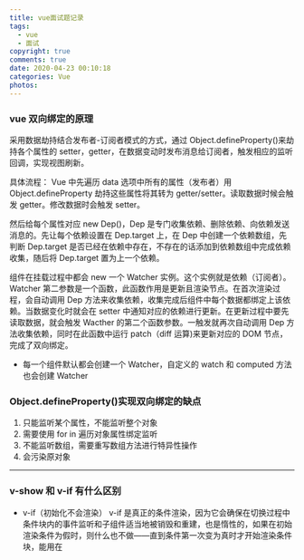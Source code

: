 ```yaml
---
title: vue面试题记录
tags:
  - vue
  - 面试
copyright: true
comments: true
date: 2020-04-23 00:10:18
categories: Vue
photos:
---
```


### vue 双向绑定的原理

采用数据劫持结合发布者-订阅者模式的方式，通过 Object.defineProperty()来劫持各个属性的 setter，getter，在数据变动时发布消息给订阅者，触发相应的监听回调，实现视图刷新。

具体流程：
Vue 中先遍历 data 选项中所有的属性（发布者）用 Object.defineProperty 劫持这些属性将其转为 getter/setter。读取数据时候会触发 getter。修改数据时会触发 setter。

然后给每个属性对应 new Dep()，Dep 是专门收集依赖、删除依赖、向依赖发送消息的。先让每个依赖设置在 Dep.target 上，在 Dep 中创建一个依赖数组，先判断 Dep.target 是否已经在依赖中存在，不存在的话添加到依赖数组中完成依赖收集，随后将 Dep.target 置为上一个依赖。

组件在挂载过程中都会 new 一个 Watcher 实例。这个实例就是依赖（订阅者）。Watcher 第二参数是一个函数，此函数作用是更新且渲染节点。在首次渲染过程，会自动调用 Dep 方法来收集依赖，收集完成后组件中每个数据都绑定上该依赖。当数据变化时就会在 setter 中通知对应的依赖进行更新。在更新过程中要先读取数据，就会触发 Wacther 的第二个函数参数。一触发就再次自动调用 Dep 方法收集依赖，同时在此函数中运行 patch（diff 运算)来更新对应的 DOM 节点，完成了双向绑定。

- 每一个组件默认都会创建一个 Watcher，自定义的 watch 和 computed 方法也会创建 Watcher

### Object.defineProperty()实现双向绑定的缺点

1. 只能监听某个属性，不能监听整个对象
2. 需要使用 for in 遍历对象属性绑定监听
3. 不能监听数组，需要重写数组方法进行特异性操作
4. 会污染原对象

---

<!--more-->

### v-show 和 v-if 有什么区别

- v-if（初始化不会渲染）
  v-if 是真正的条件渲染，因为它会确保在切换过程中条件块内的事件监听和子组件适当地被销毁和重建，也是惰性的，如果在初始渲染条件为假时，则什么也不做——直到条件第一次变为真时才开始渲染条件块，能用在<template>上。

- v-show（初始化会渲染）
  v-show 就简单得多，不管初始条件是什么，元素总是会被渲染，并且只是简单地基于 css 的 display 进行切换。

所以，v-if 适用于切换不频繁的场景，v-show 适用于切换频繁的场景，不能用在<template>上。

### class 和 style 如何动态绑定

class 可以通过对象语法和数组语法进行动态绑定：

- 对象语法

```js
<div v-bind:class="{active: isActive, 'text-danger': hasError }"></div>
data: {
    isActive: true,
    hasError: false
}
```

- 数组语法

```js
<div v-bind:class="[isActive ? activeClass : '', errorClass]"></div>
data: {
    activeClass: 'active',
    errorClass: 'text-danger'
}
```

style 也可以通过对象语法和数组语法进行动态绑定

### 理解 vue 里的单向数据流

所有的 prop 都使得其父子 prop 之间形成一个单向下行绑定：父级 prop 的更新会向下流动到子组件中，但是反过来不行，这样会防止从子组件意外改变父级组件的状态，从而导致你的应用的数据流难以解释.

额外地，每次父级组件发生更新时，子组件中的所有 prop 都会刷新为最新的值，这意味着你不应该在一个子组件内部改变 prop，如果你这样做了，vue 会在浏览器的控制台发出警告，子组件想修改时，只能通过$emit 派发一个自定义事件，父组件接收到后，由父组件修改.

> 双向数据流是指数据从父级向子级传递数据，子级可以通过一些手段改变父级向子级传递的数据。

### computed 和 watch 的区别和运用场景

- computed：是计算属性，依赖其他属性值，并且 computed 的值有缓存，只有它依赖的属性值发生改变时下一次获取 computed 的值时候才会重新计算 computed 的值。避免在模板中放入太多的逻辑，导致模板过重且难以维护。当未发生改变时，则会返回上一次的数据。

- watch：更多的是观察作用，类似于某些数据的监听回调，每当监听的数据发生变化时都会执行回调进行后续操作。

- methods: 每次渲染时都需要重新执行。

运用场景：

- 当我们需要进行数值计算，并依赖于其他数据时，应该使用 computed，因为可以利用 computed 的缓存特性，避免每次获取值时都要重新计算。

- 但我们需要在数据变化时执行异步或开销较大的操作时应该使用 watch，使用 watch 选项允许我们执行异步操作，限制我们执行该操作的频率，并在我们得到最终结果前，设置中间状态，这些都是计算属性无法做到的。

### 直接给一个数组项赋值，vue 能检测到吗

- 由于 js 的限制(引用类型)，vue 不能检测到以下数组的变动(对象属性的添加和删除)：

- 当你利用索引直接设置一个数组项时，例如 vm.item[indexOfItem] = newValue
- 当你修改数组的长度时，例如 vm.items.length = newLength

为了解决第一个问题，vue 提供了以下操作方法：

```js
Vue.set(vm.items, indexOfItem, newValue)

Vue.$set(vm.items, indexOfItem, newValue)

Vue.$set(this.data,”key”,value) // 动态添加单个属性

// 动态添加多个属性
this.obj = Object.assign({}, this.obj, {
  age: 18,
  name: 'Chocolate',
})

Vue.items.splice(indexOfItem, 1, newValue)
```

为了解决第二个问题，vue 提供了以下操作方法：

```js
vm.items.splice(newLength);
```

- Vue 是不能检测对象属性的添加或删除

```js
data() {
    return {
        obj:{
            name:'Vue'
        }
    };
},
mounted() {
    this.name = 'zs' // 不是响应式的
    this.$set(this.obj,'name','lisi') //响应式 解决添加
    // 用Object.assign来解决第二种情况。解决对象的删除
    // Vue.delete
},
```

### delete 和 Vue.delete 的区别

delete 只是被删除的元素变成了 empty/undefined，其他元素的键值还是不变的。而 Vue.delete 直接删除了数组，改变了数组的键值。

### vue 生命周期的理解（10 个）

- 生命周期是什么(创建到销毁的过程)
  vue 实例有一个完整的生命周期，也就是从开始创建，初始化数据，编译模板，挂载 dom->渲染更新->渲染卸载等一些过程，我们称这是 vue 的生命周期

- 各个生命周期的作用

  - beforeCreate：组件被创建之初，组件的属性生效之前
  - created：组件实例已经完全创建，属性也绑定，但是真实的 dom 还没有生成，$el 还不能用(vue 实例的数据对象 data 有了，el 和数据对象 data 都为 undefined，还
    未初始化。)
  - beforeMount：在挂载开始之前被调用，相关的 render 函数首次被调用
  - mounted：el 被新创建的 vm.$el 替换，并挂载到实例上去后调用该钩子
  - beforeUpdate：组件数据更新之前调用，发生在虚拟 dom 打补丁之前
  - updated：组件数据更新之后
  - activated：keep-alive 专属，组件被激活时调用
  - deactivated：keep-alive 专属，组件被销毁时调用
  - beforeDestroy：组件被销毁前
  - destroyed：组件被销毁后调用

- _init_

  - initLifecycle/Event，往 vm 上挂载各种属性
  - callHook: beforeCreate: 实例刚创建
  - initInjection/initState: 初始化注入和 data 响应性
  - created: 创建完成，属性已经绑定， 但还未生成真实 dom
  - 进行元素的挂载： $el / vm.$mount()
  - 是否有 template: 解析成 render function
    - \*.vue 文件: vue-loader 会将<template>编译成 render function
  - beforeMount: 模板编译/挂载之前
  - 执行 render function，生成真实的 dom，并替换到 dom tree 中
  - mounted: 组件已挂载

- update:

  - 执行 diff 算法，比对改变是否需要触发 UI 更新
  - flushScheduleQueue
    - watcher.before: 触发 beforeUpdate 钩子
    - watcher.run(): 执行 watcher 中的 notify，通知所有依赖项更新 UI
  - 触发 updated 钩子: 组件已更新

- actived / deactivated(keep-alive): 不销毁，缓存，组件激活与失活
- destroy:
  - beforeDestroy: 销毁开始
  - 销毁自身且递归销毁子组件以及事件监听
    - remove(): 删除节点
    - watcher.teardown(): 清空依赖
    - vm.$off(): 解绑监听
  - destroyed: 完成后触发钩子

```js
new Vue({})

// 初始化Vue实例
function _init() {
	 // 挂载属性
    initLifeCycle(vm)
    // 初始化事件系统，钩子函数等
    initEvent(vm)
    // 编译slot、vnode
    initRender(vm)
    // 触发钩子
    callHook(vm, 'beforeCreate')
    // 添加inject功能
    initInjection(vm)
    // 完成数据响应性 props/data/watch/computed/methods
    initState(vm)
    // 添加 provide 功能
    initProvide(vm)
    // 触发钩子
    callHook(vm, 'created')

	 // 挂载节点
    if (vm.$options.el) {
        vm.$mount(vm.$options.el)
    }
}

// 挂载节点实现
function mountComponent(vm) {
	 // 获取 render function
    if (!this.options.render) {
        // template to render
        // Vue.compile = compileToFunctions
        let { render } = compileToFunctions()
        this.options.render = render
    }
    // 触发钩子
    callHook('beforeMount')
    // 初始化观察者
    // render 渲染 vdom，
    vdom = vm.render()
    // update: 根据 diff 出的 patchs 挂载成真实的 dom
    vm._update(vdom)
    // 触发钩子
    callHook(vm, 'mounted')
}

// 更新节点实现
funtion queueWatcher(watcher) {
	nextTick(flushScheduleQueue)
}

// 清空队列
function flushScheduleQueue() {
	 // 遍历队列中所有修改
    for(){
	    // beforeUpdate
        watcher.before()

        // 依赖局部更新节点
        watcher.update()
        callHook('updated')
    }
}

// 销毁实例实现
Vue.prototype.$destory = function() {
	 // 触发钩子
    callHook(vm, 'beforeDestory')
    // 自身及子节点
    remove()
    // 删除依赖
    watcher.teardown()
    // 删除监听
    vm.$off()
    // 触发钩子
    callHook(vm, 'destoryed')
}
```

### vue 父子组件生命周期钩子函数的执行顺序

- 加载渲染过程
  父 beforeCreate->父 created->父 beforeMount->子 beforeCreate->子 created->子 beforeMount->子 mounted->父 mounted

- 子组件更新过程
  父 beforeUpdate->子 beforeUpdate->子 updated->父 updated

- 父组件更新过程
  父 beforeUpdate->父 updated

- 销毁过程
  父 beforeDestroy->子 beforeDestroy->子 destroyed->父 destroy

### 在哪个生命周期内调用异步请求

可以在函数 created，beforeMount，mounted 中进行调用，因为在这三个钩子函数中 data 已经可以创建，可以将服务端返回的数据进行赋值，但是比较推荐在 created 钩子函数中调用异步请求，因为：

- 能更快的获取到服务端数据，减少页面 loading 时间
- ssr 不支持 beforeMount，mounted 钩子函数，所以放在 created 中有助于一致性

- mounted 里能够操作 dom

### 在什么阶段才能访问操作 DOM

在钩子函数 mounted 被调用之前，vue 已经把编译好的模板挂载到页面上，所以在 mounted 中可以访问操作 dom，vue 具体的生命周期。

### 父组件可以监听到子组件的生命周期吗

- 手动设置$emit 来发布监听

```js
// parent
<Child @mounted="fn" />
// child
mounted() {
    this.$emit("mounted");
}
```

- @hook

```js
// parent
<Child @hook:mounted="fn" />
fn() {
    console.log('get')
}
// child
mounted() {
    console.log('emit');
```

### 谈谈你对 keep-alive 的了解

keep-alive 是 vue 内置的一个组件，可以使被包含的组件保留状态，避免重复渲染，其有以下特性：

- 一般结合路由和动态组件使用，用于缓存组件
- 提供 include 和 exclude 属性，两者都支持字符串或正则表达式，include 表示只有名字匹配的组件会被缓存，exclude 表示任何名称匹配的组件都不会被缓存，其中 exclude 的优先级比 include 高
- 对应两个钩子函数 actived 和 deactivated

### 组件中的 data 为什么是个函数

因为组件是拿来复用的，且 js 里的对象是引用关系，如果组件中的 data 是一个对象，那么这样作用域没有隔离，子组件中的 data 属性值会相互影响，如果组件中的 data 是一个函数，那么每个实例可以维护一份被返回对象的独立的拷贝，组件实例之间的 data 属性值不会互相影响，而 new Vue 的实例是不会被复用的，因此不存在引用对象的问题。

### v-model 的原理

我们在 vue 项目中主要使用 v-model 指令在表单 input，textarea，select 等元素上创建双向绑定，我们知道 v-model 本质上不过是语法糖，v-model 在内部为不同的输入元素使用不同的属性并抛出不同的事件：

- text 和 textarea 元素使用 value 属性和 input 事件
- checkbox 和 radio 使用 checked 和 change
- select 字段将 value 作为 prop 并将 change 作为事件

### vue 组件间通信有哪几种方式（6 种）

- props 和$emit
  适用父子组件通信

- ref 和$parent $children
ref：如果在普通dom上使用，引用指向的就是dom元素，如果用在子组件上，引用就指向组件实例 $parent/$children：访问父子实例

- EventBus（$emit/$on）
  这种方法通过一个空的 vue 实例作为中央事件总线（事件中心），用它来触发事件和监听事件，从而实现任何组件间的通信，包括父子，隔代，兄弟组件

- $attrs/$listeners
  $attrs：包含了父作用域里不被prop所识别（且获取）的特性绑定（class和style除外）。当一个组件没有声明任何prop时，这里会包含所有父作用域的绑定（class和style除外），并且可以通过v-bind="$attrs"传入内部组件。通常配合 inheritAttrs 选项一起使用

$listeners：包含了父作用域中的v-on事件监听器，它可以通过v-on="$listeners"传入内部组件

- provide、inject
  祖先组件通过 provide 来提供变量，然后在子孙组件中通过 inject 来注入变量，provide / inject API 主要解决了跨级组件间的通信问题，不过他的使用场景，主要是子组件获取上级组件的状态，跨级组件间建立一种主动提供和依赖注入的关系

- vuex
  vuex 是一个专为 vue 应用程序开发的状态管理模式，每一个 vuex 应用的核心就是 store，store 基本上就是一仓库，它包含着你的应用中大部分的状态

vuex 的状态存储是响应式的，当 vue 从 store 中读取状态时候，若 store 中的状态发生变化，那么相应的组件也会相应的得到高效更新

改变 store 中的状态的唯一的途径就是显式地提交 mutation，这样使我们可以方便地跟踪每一个状态的变化

### 你使用过 vuex 吗

vuex 是一个专门为 vue 应用程序开发的状态管理模式，每一个 vuex 应用的核心是 store，store 基本上就是一个容器，它包含着你的应用中大部分的状态（state）

主要包括以下几个模块：

- state：定义了应用状态的数据结构，可以在这里设置默认的初始状态
- Getters：允许组件从 State 中获取数据，mapGetters 辅助函数仅仅是将 store 中的 getter 映射到局部计算属性
- Mutations：是唯一更改 store 中状态的方法，且必须是同步函数
- Actions：用于提交 mutation，而不是直接更改状态，可以包含任意的异步操作
- Modules：允许将单一的 Store 拆分成多个 store 且同时保存在单一的状态树里

### vuex 解决了什么问题

1. 多个组件依赖同一状态，多层嵌套繁琐，兄弟组件没办法传值通信。

2. 不同组件的行为需要修改同一状态

### Vuex 中状态是对象时，使用时要注意什么？

因为对象是引用类型，复制后改变属性还是会影响原始数据，这样会改变 state 里面的状态，是不允许，所以先用深度克隆复制对象，再修改。

### 组件中批量使用 Vuex 的 state 状态

```js
import { mapState } from "vuex";
export default {
  computed: {
    ...mapState(["price", "number"]),
  },
};
```

### Vuex 中要从 state 派生一些状态出来，且多个组件使用它

使用 getter 属性，相当 Vue 中的计算属性 computed，只有原状态改变派生状态才会改变。

```js
const store = new Vuex.Store({
  state: {
    price: 10,
    number: 10,
    discount: 0.7,
  },
  getters: {
    total: (state) => {
      return state.price * state.number;
    },
    discountTotal: (state, getters) => {
      return state.discount * getters.total;
    },
    getTodoById: (state) => (id) => {
      return state.todos.find((todo) => todo.id === id);
    },
  },
});
```

```js
computed: {
    total() {
        return this.$store.getters.total
    },
    discountTotal() {
        return this.$store.getters.discountTotal
    },
    getTodoById() {
        return this.$store.getters.getTodoById
    },
    ...mapGetters(['total','discountTotal']), // 批量使用getter属性
    ...mapGetters({
        myTotal:'total',
        myDiscountTotal:'discountTotal',
    }) // 取别名
},
mounted(){
    console.log(this.getTodoById(2).done)//false
}
```

- 在 getter 中可以通过第三个参数 rootState 访问到全局的 state,可以通过第四个参数 rootGetters 访问到全局的 getter。
- 在 mutation 中不可以访问全局的 state 和 getter，只能访问到局部的 state。
- 在 action 中第一个参数 context 中的 context.rootState 访问到全局的 state，context.rootGetters 访问到全局的 getter。

### 在组件中多次提交同一个 mutation,action

```js
methods:{
    ...mapMutations({
        setNumber:'SET_NUMBER',
    }),
    ...mapActions({
        setNumber:'SET_NUMBER',
    })
}
```

this.setNumber(10)相当调用 this.$store.commit('SET_NUMBER',10)

### Vuex 中 action 和 mutation 有什么区别？

1. action 提交的是 mutation，而不是直接变更状态。mutation 可以直接变更状态。
2. action 可以包含任意异步操作。mutation 只能是同步操作。
3. 提交方式不同，action 是用 this.$store.dispatch('ACTION_NAME',data)来提交。mutation是用this.$store.commit('SET_NUMBER',10)来提交。
4. 接收参数不同：

```js
{
  state, // 等同于 `store.state`，若在模块中则为局部状态
    rootState, // 等同于 `store.state`，只存在于模块中
    commit, // 等同于 `store.commit`
    dispatch, // 等同于 `store.dispatch`
    getters, // 等同于 `store.getters`
    rootGetters; // 等同于 `store.getters`，只存在于模块中
}
```

多个 actions，A 结束后再执行其他操作

```js
actions:{
    async actionA({commit}){
        //...
    },
    async actionB({dispatch}){
        await dispatch ('actionA')//等待actionA完成
        // ...
    }
}
```

### 命名空间

```js
export default {
  namespaced: true,
  state,
  getters,
  mutations,
  actions,
};
```

- 怎么在带命名空间的模块内提交全局的 mutation 和 action？

```js
this.$store.dispatch("actionA", null, { root: true });
this.$store.commit("mutationA", null, { root: true });
```

### 在 Vuex 插件中怎么监听组件中提交 mutation 和 action？

```js
export default function createPlugin(param) {
  return (store) => {
    store.subscribe((mutation, state) => {
      console.log(mutation.type); //是那个mutation
      console.log(mutation.payload);
      console.log(state);
    });
    // store.subscribeAction((action, state) => {
    //     console.log(action.type)//是那个action
    //     console.log(action.payload)//提交action的参数
    // })
    store.subscribeAction({
      before: (action, state) => {
        //提交action之前
        console.log(`before action ${action.type}`);
      },
      after: (action, state) => {
        //提交action之后
        console.log(`after action ${action.type}`);
      },
    });
  };
}
```

### 在 v-model 上怎么用 Vuex 中 state 的值？

```js
<input v-model="message">
// ...
computed: {
    message: {
        get () {
            return this.$store.state.message
        },
        set (value) {
            this.$store.commit('updateMessage', value)
        }
    }
}
```

### vue router 全局导航守卫

三个参数

- to：即将要进入的目标 路由对象。
- from：当前导航正要离开的路由对象。
- next：函数，必须调用，不然路由跳转不过去。

next()：进入下一个路由。
next(false)：中断当前的导航。
next('/')或 next({ path: '/' }) : 跳转到其他路由，当前导航被中断，进行新的一个导航。

- router.beforeEach：全局前置守卫。
- router.beforeResolve：全局解析守卫。
- router.afterEach：全局后置钩子。

### 路由独享守卫

```js
const router = new VueRouter({
  routes: [
    {
      path: "/foo",
      component: Foo,
      beforeEnter: (to, from, next) => {
        // ...
      },
    },
  ],
});
```

### 组件内导航守卫

- beforeRouteLeave：在失活的组件里调用离开守卫。
- beforeRouteUpdate：在重用的组件里调用,比如包含<router-view />的组件。
- beforeRouteEnter：在进入对应路由的组件创建前调用。

### router-link

<router-link>是 Vue-Router 的内置组件，在具有路由功能的应用中作为声明式的导航使用。类似 react 的 Link 标签

```html
<router-link to="home">Home</router-link>
<router-link :to="'home'">Home</router-link>
<router-link :to="{ path: 'home' }">Home</router-link>
<router-link :to="{ name: 'user', params: { userId: 123 }}">User</router-link>
<router-link :to="{ path: 'user', query: { userId: 123 }}">User</router-link>
```

注册在 router-link 上事件无效解决方法:
使用@click.native。原因：router-link 会阻止 click 事件，.native 指直接监听一个原生事件

在 ie 和 firefox 无效：

1. 使用 a 标签不用 Button
2. 使用 Button 和 Router.navigate 方法

### params 和 query 的区别

query 需要 path 引入，params 需要 name 引入
this.$route.query.name、this.$route.params.query
注意点：query 刷新不会丢失 query 数据，params 刷新会丢失数据

### 组件内监听路由的变化

只能用在包含<router-view />的组件内

1.

```js
watch: {
    '$route'(to, from) {
        //这里监听
    },
}
```

2.

```js
beforeRouteUpdate (to, from, next) {
    //这里监听
},
```

### 切换新路由的滚动条处理

```js
const router = new Router({
  mode: "history",
  base: process.env.BASE_URL,
  routes,
  scrollBehavior(to, from, savedPosition) {
    if (savedPosition) {
      return savedPosition;
    } else {
      return { x: 0, y: 0 };
    }
  },
});
```

### 路由传参获取方式

1. meta：路由元信息，写在 routes 配置文件中。

```js
{
    path: '/home',
    name: 'home',
    component: load('home'),
    meta: {
        title: '首页'
    },
},
```

> this.$route.meta.title

2. query

```js
this.$router.push({
  path: "/home",
  query: {
    userId: 123,
  },
});
```

> this.$route.query.userId

3. params

```js
{
    path: '/home/:userId',
    name: 'home',
    component: load('home'),
},
// 注意用params传参，只能用命名的路由（用name访问）
const userId = '123'
this.$router.push({ name: 'home', params: { userId } })
// this.$route.params
```

### 实现动态加载路由

- 使用 Router 的实例方法 addRoutes 来实现动态加载路由，一般用来实现菜单权限。

- 使用时要注意，静态路由文件中不能有 404 路由，而要通过 addRoutes 一起动态添加进去。

```js
webpack< 2.4 时
{
    path:'/',
    name:'home',
    components:resolve=>require(['@/components/home'],resolve)
}
webpack> 2.4 时
{
    path:'/',
    name:'home',
    components:()=>import('@/components/home')
}
```

### 路由之间跳转

1. 声明式
   通过使用内置组件<router-link :to="/home">来跳转 or router-link :to="{name:'index'}">

2. 编程式

```js
this.$router.push({ path:'home' })
this.$router.replace({ path: '/home' })
this.$router.push({name:'组件名')};
```

$router和$route 的区别

> $route为当前router跳转对象，里面可以获取name、path、query、params等
> $router 为 VueRouter 实例，想要导航到不同 URL，则使用 router.push 方法，返回上一个历史$router.to(-1)

### 打开新窗口

```js
const obj = {
  path: xxx, //路由地址
  query: {
    mid: data.id, //可以带参数
  },
};
const { href } = this.$router.resolve(obj);
window.open(href, "_blank");
```

### 动态绑定 Class 和 Style

```html
<!--第一种对象语法 -->
<div
  class="test"
  :class="{active:actived,'active-click': clicked&&actived}"
></div>
<!-- 第二种数组语法 -->
<div
  class="test"
  :class="[actived?activeClass : '', clicked&&actived?activeClickClass : '']"
></div>
<!-- 第三种对象和数组混合 -->
<div
  :class="[testClass,{active:actived},{'active-click':clicked&&actived}]"
></div>
<!-- 第四种对象和计算属性(推荐) -->
<div :class="classObject"></div>
```

### 过滤器(filter)

```js
<div><span>{{money | moneyFilter(0.15)}}</span>美元</div>
<div><span>{{money | moneyFilter(0.12)}}</span>英镑</div>
filters: {
    moneyFilter: function(val, ratio) {
        return Number(val * ratio).toFixed(2);
    }
}
```

除了用在插值上还可以用在 v-bind 表达式上。

### computed 中的属性名和 data 中的属性名可以相同吗？也不能和 method 中属性同名

不能同名，因为不管是 computed 属性名还是 data 数据名还是 props 数据名都会被挂载在 vm 实例上，因此这三个都不能同名。

### watch 的属性使用箭头函数定义可以吗？

不可以。this 会是 undefind,因为箭头函数中的 this 指向的是定义时的 this，而不是执行时的 this，所以不会指向 Vue 实例的上下文。

### watch 怎么深度监听对象变化

监听的函数接收两个参数，第一个参数是最新的值；第二个参数是输入之前的值；

```js
watch:{
   a:{
       handler:function(val,oldval){

       },
       deep:true, // 一层层遍历给属性都加上监听器
       immediate: true // 组件加载立即触发回调函数执行
   },
   'obj.a': {

   }
}
```

### 强制刷新组件

- this.$forceUpdate()。
- 组件上加上 key，然后变化 key 的值。

### 访问子组件实例或者子元素

1. ref
   先用 ref 特性为子组件赋予一个 ID 引用<base-input ref="myInput"></<base-input>

比如子组件有个 focus 的方法，可以这样调用 this.$refs.myInput.focus()；
比如子组件有个value的数据，可以这样使用this.$refs.myInput.value。

2. 子组件访问父组件
   this.$parent

### 组件什么时候下被销毁

- 没有使用 keep-alive 切换
- v-if="false"
- 执行 vm.$destroy()

### $event.target和$event.currentTarget 有什么区别

$event.currentTarget始终指向事件所绑定的元素，而$event.target 指向事件发生时的元素。

### 事件修饰符和表单修饰符

- 事件修饰符

.stop：阻止事件传递；
.prevent： 阻止默认事件；
.capture ：在捕获的过程监听，没有 capture 修饰符时都是默认冒泡过程监听；
.self：当前绑定事件的元素才能触发；
.once：事件只会触发一次；
.passive：默认事件会立即触发，不要把.passive 和.prevent 一起使用，因为.prevent 将不起作用。

- 表单修饰符.number .lazy .trim

```
<comp :foo.sync="bar"></comp>
```

相当于

```
<comp :foo="bar" @update:foo="val => bar = val"></comp>

// this.$emit('update:foo', newValue)
```

要注意顺序很重要，用@click.prevent.self 会阻止所有的点击，而@click.self.prevent 只会阻止对元素自身的点击。

### 说说你对 Vue 的表单修饰符.lazy 的理解。

input 标签 v-model 用 lazy 修饰之后，并不会立即监听 input 的 value 的改变，会在 input 失去焦点之后，才会监听 input 的 value 的改变。

### 监听键盘事件

使用按键修饰符 <input @keyup.enter="submit">按下回车键时候触发 submit 事件。

- .enter
- .tab
- .delete (捕获“删除”和“退格”键)
- .esc
- .space
- .up
- .down
- .left
- .right

### v-on 绑定多个方法

```html
<template>
  <div v-on:{click:a,dblclick:b}></div>
</template>
<script>
  methods:{
      a(){
          alert(1)
      },
      b(){
          alert(2)
      }
  }
</script>
```

### css 样式当前组件有效

```html
<style lang="less" scoped></style>
```

原理：vue 通过在 DOM 结构以及 css 样式上加上唯一的标记`data-v-xxxxxx`，保证动态属性唯一，达到样式私有化，不污染全局的作用。

编译后：

```html
<template>
  <span data-v-3e5b2a80 class="textScoped">scoped测试</span>
</template>
<script></script>
<style scoped>
  .textScoped[data-v-3e5b2a80] {
    color: red;
  }
</style>
```

### 渲染模板保留注释

- 在组件中将 comments 选项设置为 true
- <template comments> ... <template>

### 在 created 和 mounted 这两个生命周期中请求数据有什么区别呢？

在 created 中，页面视图未出现，如果请求信息过多，页面会长时间处于白屏状态，DOM 节点没出来，无法操作 DOM 节点。在 mounted 不会这样，比较好。

### Vue 组件里的定时器要怎么销毁？

- 如果页面上有很多定时器，可以在 data 选项中创建一个对象 timer，给每个定时器取个名字一一映射在对象 timer 中，
  在 beforeDestroy 构造函数中 for(let k in this.timer){clearInterval(k)}；

- 如果页面只有单个定时器，可以这么做。

```js
const timer = setInterval(() => {}, 500);
this.$once("hook:beforeDestroy", () => {
  clearInterval(timer);
});
```

### Vue 中能监听到数组变化的方法有哪些？为什么这些方法能监听到呢？

- push()、pop()、shift()、unshift()、splice()、sort()、reverse()，这些方法在 Vue 中被重新定义了，故可以监听到数组变化；
- filter()、concat()、slice()，这些方法会返回一个新数组，也可以监听到数组的变化。

### 定义全局方法

1. 挂载在 Vue 的 prototype 上
2. 利用全局混入 mixin
3.

```js
this.$root.$on('demo',function(){
    console.log('test');
})
this.$root.$emit('demo')；
this.$root.$off('demo')；
// Mustache的web模板引擎
```

### 捕获组件的错误信息

- errorCaptured 是组件内部钩子，当捕获一个来自子孙组件的错误时被调用，接收 error、vm、info 三个参数，return false 后可以阻止错误继续向上抛出。

- errorHandler 为全局钩子，使用 Vue.config.errorHandler 配置，接收参数与 errorCaptured 一致，2.6 后可捕捉 v-on 与 promise 链的错误，可用于统一错误
  处理与错误兜底。

### vue SSR

vue 是构建客户端应用程序的框架，默认情况下，可以在浏览器中输出 vue 组件，进行生成 dom 和操作 dom，然而，也可以将同一个组件渲染为服务端的 html 字符串，将他们直接发送到客户端，然后将这些静态标记激活为客户端上可以交互的应用程序。

即 ssr 的意思就是 vue 在服务端完成将标签渲染成整个 html 片段的工作，然后将片段直接返回给客户端使用

- ssr 优点：

  - 更好的 seo：因为 spa 页面的内容是通过 ajax 获取，而搜索引擎爬取工具并不会等待 ajax 一步完成后再抓取页面内容，所以在 spa 中是抓取不到页面通过 ajax 获取到的内容；而 ssr 是直接由服务器返回已经渲染好的页面（数据已经包含在页面中），所以搜索引擎爬取工具可以抓取到渲染好的页面

  - 更快的内容到达时间（首屏加载快）：spa 会等待所有 vue 编译后的 js 文件都下载完成后，才开始进行也免得渲染，文件下载需要一定的时间等，所以首屏加载需要时间，而 ssr 直接由服务器渲染好页面返回显示，无需等待 js 文件再去渲染，所以 ssr 有更快的内容到达时间

- ssr 缺点：

  - 更多的开发条件限制：例如服务端渲染只支持 beforeCreate 和 created 两个钩子函数，这会导致一些外部扩展库需要特殊处理，才能在服务端渲染程序中运行；并且与可以部署在任何静态文件服务器上的完全静态单页面应用程序 spa 不同，服务端渲染应用程序，需要处于 nodejs server 中才能运行

  - 更多的服务器负载

### nextTick

在下次 dom 更新循环结束之后执行延迟回调，可用于获取更新后的 dom 状态。

- 新版本中默认是 microtasks, v-on 中会使用 macrotasks

```js
// 修改数据
vm.msg = 'Hello'
// DOM 还没有更新
Vue.nextTick(function () {
  // DOM 更新了
  ...   //DOM操作
})

// 作为一个 Promise 使用
Vue.nextTick()
    .then(function () {
    // DOM 更新了
    })
```

```
Vue 在更新 DOM 时是异步执行的。只要侦听到数据变化，Vue 将开启一个队列，并缓冲在同一事件循环中发生的所有数据变更。如果同一个 watcher 被多次触发，只会被推入到队列中一次。这种在缓冲时去除重复数据对于避免不必要的计算和 DOM 操作是非常重要的。然后，在下一个的事件循环“tick”中，Vue 刷新队列并执行实际 (已去重的) 工作。Vue 在内部对异步队列尝试使用原生的 Promise.then、MutationObserver 和 setImmediate，如果执行环境不支持，则会采用 setTimeout(fn, 0) 代替。
例如，当你设置 vm.someData = 'new value'，该组件不会立即重新渲染。当刷新队列时，组件会在下一个事件循环“tick”中更新。多数情况我们不需要关心这个过程，但是如果你想基于更新后的 DOM 状态来做点什么，这就可能会有些棘手。虽然 Vue.js 通常鼓励开发人员使用“数据驱动”的方式思考，避免直接接触 DOM，但是有时我们必须要这么做。为了在数据变化之后等待 Vue 完成更新 DOM，可以在数据变化之后立即使用 Vue.nextTick(callback)。这样回调函数将在 DOM 更新完成后被调用。
```

> dom 更新为什么是一个异步操作因为它提升了渲染效率。

### 数据响应(数据劫持)

数据响应的实现由两部分构成: 观察者( watcher ) 和 依赖收集器( Dep )，其核心是 defineProperty 这个方法，它可以重写属性的 get 与 set 方法，从而完成监听数据的改变。

> 1. 对需要 observe 的数据对象进行递归遍历，包括子属性对象的属性，都加上 setter 和 getter 这样的话，给这个对象的某个值赋值，就会触发 setter，那么就能监听到了数据变化

> 2. compile 解析模板指令，将模板中的变量替换成数据，然后初始化渲染页面视图，并将每个指令对应的节点绑定更新函数，添加监听数据的订阅者，一旦数据有变动，收到通知，更新视图

> 3. Watcher 订阅者是 Observer 和 Compile 之间通信的桥梁，主要做的事情是:
>    ① 在自身实例化时往属性订阅器(dep)里面添加自己
>    ② 自身必须有一个 update()方法
>    ③ 待属性变动 dep.notice()通知时，能调用自身的 update()方法，并触发 Compile 中绑定的回调

> 4、MVVM 作为数据绑定的入口，整合 Observer、Compile 和 Watcher 三者，通过 Observer 来监听自己的 model 数据变化，通过 Compile 来解析编译模板指令，最终利用 Watcher 搭起 Observer 和 Compile 之间的通信桥梁，达到数据变化 -> 视图更新；视图交互变化(input) -> 数据 model 变更的双向绑定效果。

```js
let data = { a: 1 };
// 数据响应性
observe(data);

// 初始化观察者
new Watcher(data, "name", updateComponent);
data.a = 2;

// 简单表示用于数据更新后的操作
function updateComponent() {
  vm._update(); // patchs
}

// 监视对象
function observe(obj) {
  // 遍历对象，使用 get/set 重新定义对象的每个属性值
  Object.keys(obj).map((key) => {
    defineReactive(obj, key, obj[key]);
  });
}

function defineReactive(obj, k, v) {
  // 递归子属性
  if (type(v) == "object") observe(v);

  // 新建依赖收集器
  let dep = new Dep();
  // 定义get/set
  Object.defineProperty(obj, k, {
    enumerable: true,
    configurable: true,
    get: function reactiveGetter() {
      // 当有获取该属性时，证明依赖于该对象，因此被添加进收集器中
      if (Dep.target) {
        dep.addSub(Dep.target);
      }
      return v;
    },
    // 重新设置值时，触发收集器的通知机制
    set: function reactiveSetter(nV) {
      v = nV;
      dep.nofify();
    },
  });
}

// 依赖收集器
class Dep {
  constructor() {
    this.subs = [];
  }
  addSub(sub) {
    this.subs.push(sub);
  }
  notify() {
    this.subs.map((sub) => {
      sub.update();
    });
  }
}

Dep.target = null;

// 观察者
class Watcher {
  constructor(obj, key, cb) {
    Dep.target = this;
    this.cb = cb;
    this.obj = obj;
    this.key = key;
    this.value = obj[key];
    Dep.target = null;
  }
  addDep(Dep) {
    Dep.addSub(this);
  }
  update() {
    this.value = this.obj[this.key];
    this.cb(this.value);
  }
  before() {
    callHook("beforeUpdate");
  }
}
```

### 虚拟 dom 原理实现

- 创建 dom 树

- 树的 diff，同层对比，输出 patchs(listDiff/diffChildren/diffProps)

  - 没有新的节点，返回
  - 新的节点 tagName 与 key 不变， 对比 props，继续递归遍历子树

    - 对比属性(对比新旧属性列表):
      - 旧属性是否存在与新属性列表中
      - 都存在的是否有变化
      - 是否出现旧列表中没有的新属性

  - tagName 和 key 值变化了，则直接替换成新节点

- 渲染差异

  - 遍历 patchs， 把需要更改的节点取出来
  - 局部更新 dom

- patch 函数 oldvnode vnode
  - 如果两个节点不一样，直接用新节点替换老节点；
  - 如果两个节点一样，
    ​ - 新老节点一样，直接返回；
    ​ - 老节点有子节点，新节点没有：删除老节点的子节点；
    ​ - 老节点没有子节点，新节点有子节点：新节点的子节点直接 append 到老节点；
    ​ - 都只有文本节点：直接用新节点的文本节点替换老的文本节点；
    ​ - 都有子节点：updateChildren

```js
// diff算法的实现
function diff(oldTree, newTree) {
  // 差异收集
  let pathchs = {};
  dfs(oldTree, newTree, 0, pathchs);
  return pathchs;
}

function dfs(oldNode, newNode, index, pathchs) {
  let curPathchs = [];
  if (newNode) {
    // 当新旧节点的 tagName 和 key 值完全一致时
    if (oldNode.tagName === newNode.tagName && oldNode.key === newNode.key) {
      // 继续比对属性差异
      let props = diffProps(oldNode.props, newNode.props);
      curPathchs.push({ type: "changeProps", props });
      // 递归进入下一层级的比较
      diffChildrens(oldNode.children, newNode.children, index, pathchs);
    } else {
      // 当 tagName 或者 key 修改了后，表示已经是全新节点，无需再比
      curPathchs.push({ type: "replaceNode", node: newNode });
    }
  }

  // 构建出整颗差异树
  if (curPathchs.length) {
    if (pathchs[index]) {
      pathchs[index] = pathchs[index].concat(curPathchs);
    } else {
      pathchs[index] = curPathchs;
    }
  }
}

// 属性对比实现
function diffProps(oldProps, newProps) {
  let propsPathchs = [];
  // 遍历新旧属性列表
  // 查找删除项
  // 查找修改项
  // 查找新增项
  forin(olaProps, (k, v) => {
    if (!newProps.hasOwnProperty(k)) {
      propsPathchs.push({ type: "remove", prop: k });
    } else {
      if (v !== newProps[k]) {
        propsPathchs.push({ type: "change", prop: k, value: newProps[k] });
      }
    }
  });
  forin(newProps, (k, v) => {
    if (!oldProps.hasOwnProperty(k)) {
      propsPathchs.push({ type: "add", prop: k, value: v });
    }
  });
  return propsPathchs;
}

// 对比子级差异
function diffChildrens(oldChild, newChild, index, pathchs) {
  // 标记子级的删除/新增/移动
  let { change, list } = diffList(oldChild, newChild, index, pathchs);
  if (change.length) {
    if (pathchs[index]) {
      pathchs[index] = pathchs[index].concat(change);
    } else {
      pathchs[index] = change;
    }
  }

  // 根据 key 获取原本匹配的节点，进一步递归从头开始对比
  oldChild.map((item, i) => {
    let keyIndex = list.indexOf(item.key);
    if (keyIndex) {
      let node = newChild[keyIndex];
      // 进一步递归对比
      dfs(item, node, index, pathchs);
    }
  });
}

// 列表对比，主要也是根据 key 值查找匹配项
// 对比出新旧列表的新增/删除/移动
function diffList(oldList, newList, index, pathchs) {
  let change = [];
  let list = [];
  const newKeys = getKey(newList);
  oldList.map((v) => {
    if (newKeys.indexOf(v.key) > -1) {
      list.push(v.key);
    } else {
      list.push(null);
    }
  });

  // 标记删除
  for (let i = list.length - 1; i >= 0; i--) {
    if (!list[i]) {
      list.splice(i, 1);
      change.push({ type: "remove", index: i });
    }
  }

  // 标记新增和移动
  newList.map((item, i) => {
    const key = item.key;
    const index = list.indexOf(key);
    if (index === -1 || key == null) {
      // 新增
      change.push({ type: "add", node: item, index: i });
      list.splice(i, 0, key);
    } else {
      // 移动
      if (index !== i) {
        change.push({
          type: "move",
          form: index,
          to: i,
        });
        move(list, index, i);
      }
    }
  });

  return { change, list };
}
```

### Proxy 相比于 defineProperty 的优势

- 数组变化也能监听到
- 不需要深度遍历监听(遍历每一个属性)

```js
let data = { a: 1 };
let reactiveData = new Proxy(data, {
  get: function (target, name) {
    // ...
  },
  // ...
});
```

### vue-router

- mode
  - hash
  - history
- 跳转
  - this.$router.push()
  - <router-link to=""></router-link>
- 占位
  - <router-view></router-view>

### 为什么在 v-for 中使用 key？

为了标识每个唯一的节点，方便比较，v-for 中加 key 可以减少渲染次数，提升渲染性能。

### Vuex 页面刷新数据丢失怎么解决？

使用 vuex-persist 插件，它就是为 Vuex 持久化存储而生的一个插件。不需要你手动存取 storage ，而是直接将状态保存至 cookie 或者 localStorage 中

### vue 项目的优化

1. v-if 和 v-show 区分场景使用

2. computed 和 watch 区分场景使用

3. v-for 遍历必须加 key，key 最好是 id 值，如果采用 index 当插入数据时索引会发生变化，且避免同时使用 v-if(用计算属性过滤数据)

4. 图片懒加载

5. 路由懒加载

6. 第三方插件按需引入

7. 长列表(虚拟列表)

   > 无限列表加载到底部请求 api，用 v-for 循环数据这样是欠妥当的。随着数据的加载，dom 会越来越多，造成性能的开销大，对客户端造成压力。虚拟列表保证 dom 数量一定，渲染可视区的 dom，通过替换数据来实现长列表的显示。

8. 释放组件资源(beforeDestroy 移除监听)

9. 首屏优化 mixins 抽离公共代码

### vue 父子组件实现双向绑定实例

```
<Child :name="name" :change="changeName"/>

props:{
    name:{
        type:String,
        required: false
    }
},
data() {
    newName:''
},
watch:{
    name(val){
        this.newName = val
    },
    newName(val){
        this.$emit('change', val)
    }
}
```

### 自定义 v-model

自定义 v-model，设置子组件 model 属性，设置 v-model 侦听的属性值，同时绑定属性变化时执行的事件，实现自定义 v-model，即双向绑定。

```
// v-model只是一个语法糖
<input type="text" v-model="price"/>

<input type="text" :value="price" @input="price=$event.target.value" />
```

- Vue.extend 方法创建一个组件

```js
// 注册组件
Vue.component("base-checkbox", {
    model:{
        prop:'checked', // 绑定属性
        event:'change', // 抛出事件
    },
    props:{
        checked: boolean
    },
    templete:`<input type="checkbox" v-bind:checked="checked" v-on:change="$emit('change',$event.target.value)"/>`
})

<base-checkbox v-model="value"></base-checkbox>
```

### provide/inject 有什么用？

> 常用的父子组件通信方式都是父组件绑定要传递给子组件的数据，子组件通过`props`属性接收，一旦组件层级变多时，采用这种方式一级一级传递值非常麻烦，而且代码可读性不高，不便后期维护。

> vue 提供了`provide`和`inject`帮助我们解决多层次嵌套嵌套通信问题。在`provide`中指定要传递给子孙组件的数据，子孙组件通过`inject`注入祖父组件传递过来的数据。

> `provide`和`inject`主要为高阶插件/组件库提供用例。并不推荐直接用于应用程序代码中。

```js
provide() {
    return {
        elForm: this
    }
}

inject: ['elForm']


provide: {
    name: 'cosyer'
}

inject:{
    newName: {
        from: 'name',
        default: ''
    }
}
```

### vue is 的作用

#### 简单来说就是扩展 html 标签的限制

```html
<ul>
  <li></li>
</ul>
<!-- ul里面嵌套li是固定的写法 -->
```

当我们使用自定义的组件时会被当作无效内容 ↓

```html
<ul>
  <my-li></my-li>
</ul>
```

可以通过 is 来扩展

```html
<ul>
  <li is="my-li"></li>
</ul>
```

#### 动态切换组件

```
<div :is="变量名称"></div>
```

### assets 和 static 的区别

- assets 中的文件在运行 npm run build 的时候会打包，简单来说就是会被压缩体积，代码格式化之类的。打包之后也会放到 static 中。

- static 中的文件则不会被打包。

> 建议：将图片等未处理的文件放在 assets 中，打包减少体积。而对于第三方引入的一些资源文件如 iconfont.css 等可以放在 static 中，因为这些文件已经经过处理了。

### slot 插槽分发

很多时候，我们封装了一个子组件之后，在父组件使用的时候，想添加一些 dom 元素，这个时候就可以使用 slot 插槽了，但是这些 dom 是否显示以及在哪里显示，则是看子组件
中 slot 组件的位置了。

### v-clock 指令的作用

- 解决页面闪烁问题(会显示插值表达式{{message}})
  如果网速慢，而该标签内容是变量没有请求响应回来的时候，页面上先不显示该标签（vue 给该标
  签加了 css 样式），当响应回来的时候改标签默认将 css 样式去除。

`此指令可以解决使用插值表达式页面闪烁问题`将该指令加在 html 标签中时，可以在该文件中加
style 属性为 display：none

```js
<div class="#app" v-cloak>
    <p>{{name}}</p>
</div>

[v-cloak]{
    display: none;
}
```

### 封装 vue 组件的过程

1. 建立组件模板、架子写写样式，考虑好组件的基本逻辑
2. 准备好组件的数据输入，定好 props 里面的数据、类型
3. 准备好组价的数据输出，定好暴露出来的方法

### 常用组件库

- [文本比对:vue-code-diff](https://github.com/ddchef/vue-code-diff)
- [JSON 代码编辑器:vue-codemirror](https://github.com/surmon-china/vue-codemirror)
- [国际化:vue-i18n](https://github.com/kazupon/vue-i18n)
- [富文本编辑器:wangEditor](https://github.com/wangeditor-team/wangEditor)
- [富文本编辑器:tinymce](https://github.com/tinymce/tinymce)
- [monaco 编辑器:vue-monaco](https://github.com/egoist/vue-monaco)
- [ace 编辑器:vue2-ace-editor](https://github.com/chairuosen/vue2-ace-editor)
- [剪切板:vue-clipboard2](https://github.com/Inndy/vue-clipboard2)
- [操作 cookie:vue-cookies](https://github.com/cmp-cc/vue-cookies)
- [fragment 元素:vue-fragment](https://github.com/Thunberg087/vue-fragment)
- [代码高亮:vue-highlightjs](https://github.com/metachris/vue-highlightjs)
- [command 界面:xterm.js](https://github.com/xtermjs/xterm.js)
- [command 界面:hterm](https://github.com/chromium/hterm)
- [处理 yaml:yaml.js](https://github.com/jeremyfa/yaml.js)
- [yaml:js-yaml](https://github.com/nodeca/js-yaml)
- [vue 的 echarts 封装:v-charts](https://github.com/ElemeFE/v-charts)
- [mock:mockjs](https://github.com/nuysoft/Mock)
- [判断是否是黑色:is-dark-color](https://github.com/gion/is-dark-color)
- [XSS 过滤:DOMPurify](https://github.com/cure53/DOMPurify)

### 常用 UI 库

#### 移动端

- [mint-ui](http://mint-ui.github.io/#!/zh-cn)

- [Vant](https://youzan.github.io/vant/#/zh-CN/home)

- [VUX](https://vux.li/)

- [cube-ui](https://didi.github.io/cube-ui/)

#### pc 端

- [element-ui](https://element.eleme.cn/2.13/#/zh-CN/component/
  installation）

- [Ant Design of Vue](https://www.antdv.com/docs/vue/introduce-cn/)

- [iview/viewui/view-design](https://iviewui.com/)

- [Avue](https://avuejs.com/)

- [vuetify](https://vuetifyjs.com/)

### 常用配置

#### publicPath

1. cli2 config/index.js

```js
build: {
  assetsPublicPath: "./";
}
```

2. cli3 vue.config.js

```js
module.exports = {
  publicPath: "./",
};
```

部署应用包时的基本 URL。默认情况下，Vue CLI 会假设你的应用是被部署在一个域名的根路径
上，例如https://www.my-app.com/。如果应用被部署在一个子路径上，
你就需要用这个选项指定这个子路径。例如，如果你的应用被部署在https://www.my-app.
com/my-app/，则设置 publicPath 为/my-app/

```js
proxy: {
    "/api": { //如果ajax请求的地址是http://192.168.0.118:9999/api1那么你就可以在ajax中使用/api/api1路径,其请求路径会解析
    // http://192.168.0.118:9999/api1，当然你在浏览器上看到的还是http://localhost:8080/api/api1;
    target: "http://192.168.0.118:9999",
    //是否允许跨域，这里是在开发环境会起作用，但在生产环境下，还是由后台去处理，所以不必太在意
    changeOrigin: true,
    pathRewrite: {
        //把多余的路径置为''
        "api": ""
    }
}
```

### vue3

1. createApp

- vue2.x

```js
import Vue from "vue";
import App from "./App.vue";

new Vue({
  render: (h) => h(App),
}).$mount("#app");
```

- vue3 新特性
  > createApp 会产生一个 app 实例，该实例拥有全局的可配置上下文

```js
import { createApp } from "vue";
import App from "./App.vue";

createApp(App).mount("#app");
```

2. globalProperties

```js
app.config.globalProperties.foo = "bar";

app.component("child-component", {
  mounted() {
    console.log(this.foo); // 'bar'
  },
});
```

> 添加可在程序内的任何组件实例中访问的全局属性。当存在键冲突时，组件属性将优先替代掉 Vue2.x 的 Vue.prototype 属性放到原型上的写法

```js
// Vue2.x
Vue.prototype.$http = () => {};

// Vue3
const app = Vue.createApp({});
app.config.globalProperties.$http = () => {};
```

3. 更快

- 重写虚拟 DOM (Virtual DOM Rewrite)

随着虚拟 DOM 重写，我们可以期待更多的 编译时（compile-time）提示来减少 运行时（runtime）开销。重写将包括更有效的代码来创建虚拟节点。

- 优化插槽生成(Optimized Slots Generation)

在当前的 Vue 版本中，当父组件重新渲染时，其子组件也必须重新渲染。 使用 Vue 3 ，可以单独重新渲染父组件和子组件。

- 静态树提升(Static Tree Hoisting)

使用静态树提升，这意味着 Vue 3 的编译器将能够检测到什么是静态组件，然后将其提升，从而降低了渲染成本。它将能够跳过未整个树结构打补丁的过程。

- 静态属性提升（Static Props Hoisting）

此外，我们可以期待静态属性提升，其中 Vue 3 将跳过不会改变节点的打补丁过程。

- 基于 Proxy 的观察者机制

- 更小
  Vue 已经非常小了，在运行时（runtime）压缩后大约 20kb 。 但我们可以期待它会变得更加小，新的核心运行时压缩后大概 10kb 。
- 使其更具可维护性
  不仅会使用 TypeScript（允许在编辑器中进行高级的类型检查和有用的错误和警告） ，而且许多软件包将被解耦，使所有内容更加模块化。
- 更多的原生支持
  运行时内核也将与平台无关，使得 Vue 可以更容易地与任何平台（例如 Web，iOS 或 Android）一起使用。
- 更易于开发使用
  当我们需要在 Vue 中共享两个组件之间的行为时，我们通常使用 Mixins 。然而，Evan 正在尝试使用 Hooks API 来避免来自 Mixins 的一些问题，并且更适合
- 使用惯用的 Vue 代码。
  使用 Time Slicing，将 JS 的执行分解为几个部分，如果有用户交互需要处理，这些部分将提供给浏览器。

### element-ui 使用中遇到的坑 疑难杂症

1. 不支持 v-model 修饰符导致如果使用.trim 当数据拼接了' '后，第一次点击数据中间编辑，光标会跳到末尾

2. el-table 当注入的 data 经过过滤，所对应的$index 还是原来的，导致删除 splice 对应的 index 不准确

3. 在 disabled 的 button 上使用 Tooltip 失效， el-tooltip 不显示(disable 属性)

4. input-number 输入精度 precision 既要编辑又要显示超出最小值

5. 页面刷新、局部刷新、需不需要 loading

6. 自动刷新，记录状态且不能打断操作

7. 分页删除

8. abort 上个页面的接口

9. Input Number 计数器触控板点击 bug https://github.com/ElemeFE/element/issues/19088

10. hterm 火狐浏览器发生嵌套 https://github.com/dbkaplun/hterm-umdjs/issues/6
